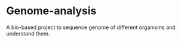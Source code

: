 # Genome-analysis
A bio-based project to sequence genome of different organisms and understand them.
